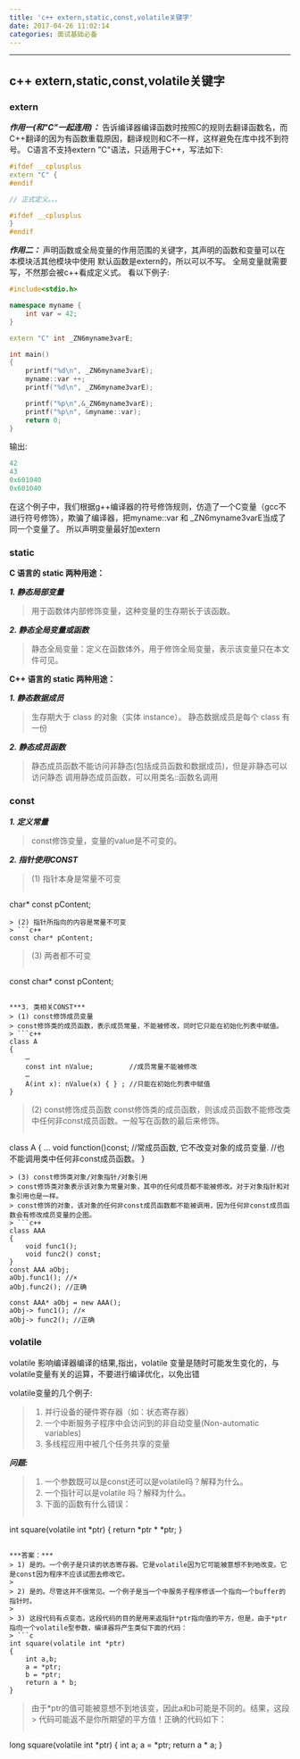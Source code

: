 ```yaml
---
title: 'c++ extern,static,const,volatile关键字'
date: 2017-04-26 11:02:14
categories: 面试基础必备
---
```

------
## **c++ extern,static,const,volatile关键字**
### **extern**
***作用一(和"C"一起连用)：***
告诉编译器编译函数时按照C的规则去翻译函数名，而C++翻译的因为有函数重载原因，翻译规则和C不一样，这样避免在库中找不到符号。
C语言不支持extern "C"语法，只适用于C++，写法如下:
<!-- more -->
```c++
#ifdef __cplusplus
extern "C" {
#endif

// 正式定义。。。

#ifdef __cplusplus
}
#endif
```

***作用二：***
声明函数或全局变量的作用范围的关键字，其声明的函数和变量可以在本模块活其他模块中使用
默认函数是extern的，所以可以不写。
全局变量就需要写，不然那会被c++看成定义式。
看以下例子:
```c++
#include<stdio.h>

namespace myname {
    int var = 42;
}

extern "C" int _ZN6myname3varE;

int main()
{
    printf("%d\n", _ZN6myname3varE);
    myname::var ++;
    printf("%d\n", _ZN6myname3varE);

    printf("%p\n",&_ZN6myname3varE);
    printf("%p\n", &myname::var);
    return 0;
}
```
输出:
```c++
42
43
0x601040
0x601040
```
在这个例子中，我们根据g++编译器的符号修饰规则，仿造了一个C变量（gcc不进行符号修饰），欺骗了编译器，把myname::var 和 _ZN6myname3varE当成了同一个变量了。
所以声明变量最好加extern

### **static**
**C 语言的 static 两种用途：**

***1. 静态局部变量***
> 用于函数体内部修饰变量，这种变量的生存期长于该函数。

***2. 静态全局变量或函数***
> 静态全局变量：定义在函数体外，用于修饰全局变量，表示该变量只在本文件可见。

**C++ 语言的 static 两种用途：**

***1. 静态数据成员***
> 生存期大于 class 的对象（实体 instance）。
> 静态数据成员是每个 class 有一份

***2. 静态成员函数***
> 静态成员函数不能访问非静态(包括成员函数和数据成员)，但是非静态可以访问静态
> 调用静态成员函数，可以用类名::函数名调用

### **const**

***1. 定义常量***
> const修饰变量，变量的value是不可变的。

***2. 指针使用CONST***
> (1) 指针本身是常量不可变
> ```c++ 
 char* const pContent;
 ```
> (2) 指针所指向的内容是常量不可变
> ```c++ 
 const char* pContent;
 ```
> (3) 两者都不可变
> ```c++ 
 const char* const pContent;
 ```

***3. 类相关CONST***
> (1) const修饰成员变量
> const修饰类的成员函数，表示成员常量，不能被修改，同时它只能在初始化列表中赋值。
> ```c++ 
 class A
 { 
     …
     const int nValue;         //成员常量不能被修改
     …
     A(int x): nValue(x) { } ; //只能在初始化列表中赋值
 }
 ```
> (2) const修饰成员函数
> const修饰类的成员函数，则该成员函数不能修改类中任何非const成员函数。一般写在函数的最后来修饰。
> ```c++ 
 class A
 { 
     …
     void function()const; //常成员函数, 它不改变对象的成员变量.
     //也不能调用类中任何非const成员函数。
 }
 ```
> (3) const修饰类对象/对象指针/对象引用
> const修饰类对象表示该对象为常量对象，其中的任何成员都不能被修改。对于对象指针和对象引用也是一样。
> const修饰的对象，该对象的任何非const成员函数都不能被调用，因为任何非const成员函数会有修改成员变量的企图。
> ```c++ 
 class AAA
 { 
     void func1(); 
     void func2() const; 
 } 
 const AAA aObj; 
 aObj.func1(); //×
 aObj.func2(); //正确
 
 const AAA* aObj = new AAA(); 
 aObj-> func1(); //×
 aObj-> func2(); //正确
 ```

### **volatile**
volatile 影响编译器编译的结果,指出，volatile 变量是随时可能发生变化的，与volatile变量有关的运算，不要进行编译优化，以免出错

volatile变量的几个例子:
> 1) 并行设备的硬件寄存器（如：状态寄存器） 
> 2) 一个中断服务子程序中会访问到的非自动变量(Non-automatic variables) 
> 3) 多线程应用中被几个任务共享的变量 

***问题:***
> 1) 一个参数既可以是const还可以是volatile吗？解释为什么。 
> 2) 一个指针可以是volatile 吗？解释为什么。 
> 3) 下面的函数有什么错误：
> ```c++
 int square(volatile int *ptr) 
 { 
     return *ptr * *ptr; 
 }
 ```

***答案：*** 
> 1) 是的。一个例子是只读的状态寄存器。它是volatile因为它可能被意想不到地改变。它是const因为程序不应该试图去修改它。 
> 
> 2) 是的。尽管这并不很常见。一个例子是当一个中服务子程序修该一个指向一个buffer的指针时。 
> 
> 3) 这段代码有点变态。这段代码的目的是用来返指针*ptr指向值的平方，但是，由于*ptr指向一个volatile型参数，编译器将产生类似下面的代码： 
> ```c
 int square(volatile int *ptr) 
 { 
     int a,b; 
     a = *ptr; 
     b = *ptr; 
     return a * b; 
 }
 ```
> 
> 由于*ptr的值可能被意想不到地该变，因此a和b可能是不同的。结果，这段> 代码可能返不是你所期望的平方值！正确的代码如下： 
> ```c
 long square(volatile int *ptr) 
 { 
     int a; 
     a = *ptr; 
     return a * a; 
 } 
 ```

